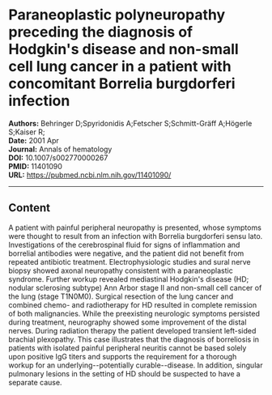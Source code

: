 # Paraneoplastic polyneuropathy preceding the diagnosis of Hodgkin's disease and non-small cell lung cancer in a patient with concomitant Borrelia burgdorferi infection

**Authors:** Behringer D;Spyridonidis A;Fetscher S;Schmitt-Gräff A;Högerle S;Kaiser R;  
**Date:** 2001 Apr  
**Journal:** Annals of hematology  
**DOI:** 10.1007/s002770000267  
**PMID:** 11401090  
**URL:** https://pubmed.ncbi.nlm.nih.gov/11401090/

---

## Content

A patient with painful peripheral neuropathy is presented, whose symptoms were thought to result from an infection with Borrelia burgdorferi sensu lato. Investigations of the cerebrospinal fluid for signs of inflammation and borrelial antibodies were negative, and the patient did not benefit from repeated antibiotic treatment. Electrophysiologic studies and sural nerve biopsy showed axonal neuropathy consistent with a paraneoplastic syndrome. Further workup revealed mediastinal Hodgkin's disease (HD; nodular sclerosing subtype) Ann Arbor stage II and non-small cell cancer of the lung (stage T1N0M0). Surgical resection of the lung cancer and combined chemo- and radiotherapy for HD resulted in complete remission of both malignancies. While the preexisting neurologic symptoms persisted during treatment, neurography showed some improvement of the distal nerves. During radiation therapy the patient developed transient left-sided brachial plexopathy. This case illustrates that the diagnosis of borreliosis in patients with isolated painful peripheral neuritis cannot be based solely upon positive IgG titers and supports the requirement for a thorough workup for an underlying--potentially curable--disease. In addition, singular pulmonary lesions in the setting of HD should be suspected to have a separate cause.
